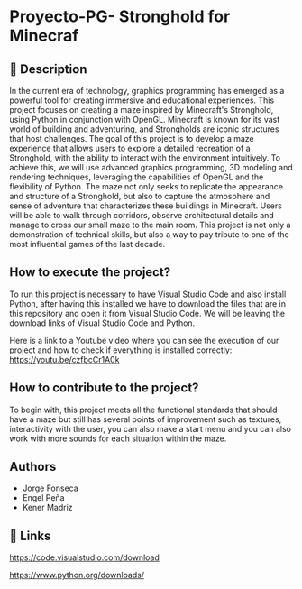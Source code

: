 
# Proyecto-PG- Stronghold for Minecraf



## 🚀 Description
In the current era of technology, graphics programming has emerged as a powerful tool for creating immersive and educational experiences. This project focuses on creating a maze inspired by Minecraft's Stronghold, using Python in conjunction with OpenGL. Minecraft is known for its vast world of building and adventuring, and Strongholds are iconic structures that host challenges.
The goal of this project is to develop a maze experience that allows users to explore a detailed recreation of a Stronghold, with the ability to interact with the environment intuitively. To achieve this, we will use advanced graphics programming, 3D modeling and rendering techniques, leveraging the capabilities of OpenGL and the flexibility of Python.
The maze not only seeks to replicate the appearance and structure of a Stronghold, but also to capture the atmosphere and sense of adventure that characterizes these buildings in Minecraft. Users will be able to walk through corridors, observe architectural details and manage to cross our small maze to the main room. This project is not only a demonstration of technical skills, but also a way to pay tribute to one of the most influential games of the last decade.





## How to execute the project?

To run this project is necessary to have Visual Studio Code and also install Python, after having this installed we have to download the files that are in this repository and open it from Visual Studio Code.
We will be leaving the download links of Visual Studio Code and Python.

Here is a link to a Youtube video where you can see the execution of our project and how to check if everything is installed correctly: https://youtu.be/czfbcCr1A0k
## How to contribute to the project?

To begin with, this project meets all the functional standards that should have a maze but still has several points of improvement such as textures, interactivity with the user, you can also make a start menu and you can also work with more sounds for each situation within the maze.

## Authors

- Jorge Fonseca
- Engel Peña
- Kener Madriz


## 🔗 Links

https://code.visualstudio.com/download

https://www.python.org/downloads/

